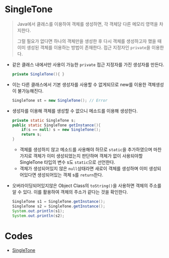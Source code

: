 # SingleTone

> Java에서 클래스를 이용하여 객체를 생성하면, 각 객체당 다른 메모리 영역을 차지한다.
>
> 그럴 필요가 없다면 하나의 객체만을 생성한 후 다시 객체를 생성하고자 했을 때 이미 생성된 객체를 이용하는 방법이 존재한다. 접근 지정자인 `private`을 이용한다.

* 같은 클래스 내에서만 사용이 가능한 `private` 접근 지정자를 가진 생성자를 만든다.

  ```java
  private SingleTone(){ }
  ```

* 이는 다른 클래스에서 기본 생성자를 사용할 수 없게되므로 new를 이용한 객체생성이 불가능해진다.

  ```java
  SingleTone st = new SingleTone(); // Error
  ```

* 생성자를 이용해 객체를 생성할 수 없으니 메소드를 이용해 생성한다.

  ```java
  private static SingleTone s;
  public static SingleTone getInstance(){
      if(s == null) s = new SingleTone();
      return s;
  }
  ```

  * 객체를 생성하지 않고 메소드를 사용해야 하므로 `static`을 추가하였으며 마찬가지로 객체가 이미 생성되었는지 판단하며 객체가 없이 사용되야할 SingleTone 타입의 변수 s도 `static`으로 선언한다.
  * 객체가 생성되어있지 않은 `null`상태라면 새로이 객체를 생성하며 이미 생성되어있다면 생성되어있는 객체 s를 `return`한다.

* 오버라이딩되어있지않은 Object Class의 `toString()`을 사용하면 객체의 주소를 알 수 있다. 이를 활용하여 객체의 주소가 같다는 것을 확인한다.

  ```java
  SingleTone s1 = SingleTone.getInstance();
  SingleTone s2 = SingleTone.getInstance();
  System.out.println(s1);
  System.out.println(s2);
  ```

# Codes

* [SingleTone](https://github.com/TunaHG/Eclipse_Workspace/blob/master/Java_Multicampus/src/Day08/Test02_SingleTone.java)